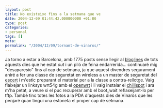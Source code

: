 ```yaml
---
layout: post
title: No existeixo fins a la setmana que ve
date: 2004-12-09 01:44:42.000000000 +01:00
type: post
categories:
- personal
tags: []
meta:
permalink: "/2004/12/09/tornant-de-vinaros/"
---
```

Ja torno a estar a Barcelona, amb 1775 posts sense llegir al [bloglines](http://www.bloglines.com/public/pof) de tots aquests dies que he estat _out_ i un piló de feina endarrerida... continuaré mig "desaparesio" fins al cap de setmana, ja que aquest divendres segurament aniré a fer una classe de seguretat en wireless a un master de seguretat del [escert](http://escert.upc.es) i m'estic preparant el material per a la classe a contra-rellotge. Vaig flaixejar un linksys wrt54g amb el [openwrt](http://openwrt.org/) i li vaig instalar el [chillispot](http://www.chillispot.org/) i ara m'ha petat, a veure si el puc recuperar amb el boot\_wait reflaxeijant-lo per tftp. També tinc totes les fotos a la PDA d'aquests dies de Vinaròs que les penjaré quan tingui una estoneta el proper cap de setmana.


